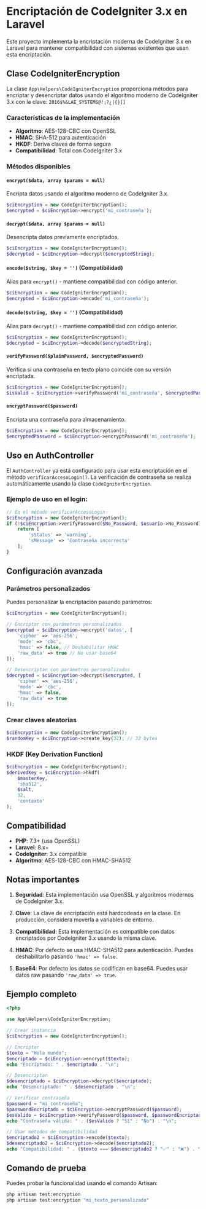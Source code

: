 # Encriptación de CodeIgniter 3.x en Laravel

Este proyecto implementa la encriptación moderna de CodeIgniter 3.x en Laravel para mantener compatibilidad con sistemas existentes que usan esta encriptación.

## Clase CodeIgniterEncryption

La clase `App\Helpers\CodeIgniterEncryption` proporciona métodos para encriptar y desencriptar datos usando el algoritmo moderno de CodeIgniter 3.x con la clave: `2016$%&LAE_SYSTEMS@!¡?¿|{}[]`

### Características de la implementación

- **Algoritmo**: AES-128-CBC con OpenSSL
- **HMAC**: SHA-512 para autenticación
- **HKDF**: Deriva claves de forma segura
- **Compatibilidad**: Total con CodeIgniter 3.x

### Métodos disponibles

#### `encrypt($data, array $params = null)`
Encripta datos usando el algoritmo moderno de CodeIgniter 3.x.

```php
$ciEncryption = new CodeIgniterEncryption();
$encrypted = $ciEncryption->encrypt('mi_contraseña');
```

#### `decrypt($data, array $params = null)`
Desencripta datos previamente encriptados.

```php
$ciEncryption = new CodeIgniterEncryption();
$decrypted = $ciEncryption->decrypt($encryptedString);
```

#### `encode($string, $key = '')` (Compatibilidad)
Alias para `encrypt()` - mantiene compatibilidad con código anterior.

```php
$ciEncryption = new CodeIgniterEncryption();
$encrypted = $ciEncryption->encode('mi_contraseña');
```

#### `decode($string, $key = '')` (Compatibilidad)
Alias para `decrypt()` - mantiene compatibilidad con código anterior.

```php
$ciEncryption = new CodeIgniterEncryption();
$decrypted = $ciEncryption->decode($encryptedString);
```

#### `verifyPassword($plainPassword, $encryptedPassword)`
Verifica si una contraseña en texto plano coincide con su versión encriptada.

```php
$ciEncryption = new CodeIgniterEncryption();
$isValid = $ciEncryption->verifyPassword('mi_contraseña', $encryptedPassword);
```

#### `encryptPassword($password)`
Encripta una contraseña para almacenamiento.

```php
$ciEncryption = new CodeIgniterEncryption();
$encryptedPassword = $ciEncryption->encryptPassword('mi_contraseña');
```

## Uso en AuthController

El `AuthController` ya está configurado para usar esta encriptación en el método `verificarAccesoLogin()`. La verificación de contraseña se realiza automáticamente usando la clase `CodeIgniterEncryption`.

### Ejemplo de uso en el login:

```php
// En el método verificarAccesoLogin
$ciEncryption = new CodeIgniterEncryption();
if (!$ciEncryption->verifyPassword($No_Password, $usuario->No_Password)) {
    return [
        'sStatus' => 'warning',
        'sMessage' => 'Contraseña incorrecta'
    ];
}
```

## Configuración avanzada

### Parámetros personalizados

Puedes personalizar la encriptación pasando parámetros:

```php
$ciEncryption = new CodeIgniterEncryption();

// Encriptar con parámetros personalizados
$encrypted = $ciEncryption->encrypt('datos', [
    'cipher' => 'aes-256',
    'mode' => 'cbc',
    'hmac' => false, // Deshabilitar HMAC
    'raw_data' => true // No usar base64
]);

// Desencriptar con parámetros personalizados
$decrypted = $ciEncryption->decrypt($encrypted, [
    'cipher' => 'aes-256',
    'mode' => 'cbc',
    'hmac' => false,
    'raw_data' => true
]);
```

### Crear claves aleatorias

```php
$ciEncryption = new CodeIgniterEncryption();
$randomKey = $ciEncryption->create_key(32); // 32 bytes
```

### HKDF (Key Derivation Function)

```php
$ciEncryption = new CodeIgniterEncryption();
$derivedKey = $ciEncryption->hkdf(
    $masterKey,
    'sha512',
    $salt,
    32,
    'contexto'
);
```

## Compatibilidad

- **PHP**: 7.3+ (usa OpenSSL)
- **Laravel**: 8.x+
- **CodeIgniter**: 3.x compatible
- **Algoritmo**: AES-128-CBC con HMAC-SHA512

## Notas importantes

1. **Seguridad**: Esta implementación usa OpenSSL y algoritmos modernos de CodeIgniter 3.x.

2. **Clave**: La clave de encriptación está hardcodeada en la clase. En producción, considera moverla a variables de entorno.

3. **Compatibilidad**: Esta implementación es compatible con datos encriptados por CodeIgniter 3.x usando la misma clave.

4. **HMAC**: Por defecto se usa HMAC-SHA512 para autenticación. Puedes deshabilitarlo pasando `'hmac' => false`.

5. **Base64**: Por defecto los datos se codifican en base64. Puedes usar datos raw pasando `'raw_data' => true`.

## Ejemplo completo

```php
<?php

use App\Helpers\CodeIgniterEncryption;

// Crear instancia
$ciEncryption = new CodeIgniterEncryption();

// Encriptar
$texto = "Hola mundo";
$encriptado = $ciEncryption->encrypt($texto);
echo "Encriptado: " . $encriptado . "\n";

// Desencriptar
$desencriptado = $ciEncryption->decrypt($encriptado);
echo "Desencriptado: " . $desencriptado . "\n";

// Verificar contraseña
$password = "mi_contraseña";
$passwordEncriptado = $ciEncryption->encryptPassword($password);
$esValido = $ciEncryption->verifyPassword($password, $passwordEncriptado);
echo "Contraseña válida: " . ($esValido ? "Sí" : "No") . "\n";

// Usar métodos de compatibilidad
$encriptado2 = $ciEncryption->encode($texto);
$desencriptado2 = $ciEncryption->decode($encriptado2);
echo "Compatibilidad: " . ($texto === $desencriptado2 ? "✅" : "❌") . "\n";
```

## Comando de prueba

Puedes probar la funcionalidad usando el comando Artisan:

```bash
php artisan test:encryption
php artisan test:encryption "mi_texto_personalizado"
``` 